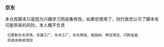 ### 京东      
本仓库脚本只是因为兴趣学习而收集修改，如果您使用了，则代表您认可了脚本有可能带来的风险，本人概不负责                                       

```
 已更新东东农场、京喜工厂、东东工厂、东东萌宠、摇钱树、种豆得豆、闪购盲盒
 后续会继续添加
```
